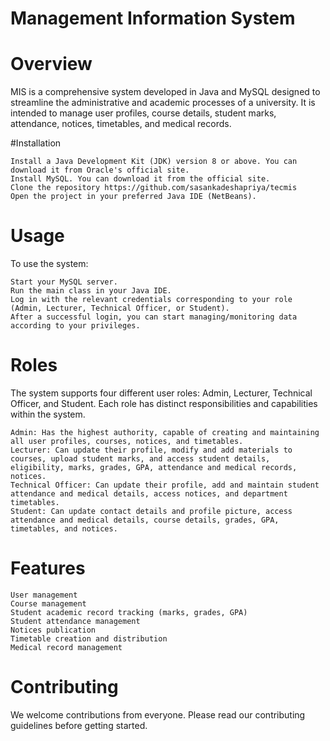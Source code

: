 # Management Information System

# Overview

MIS is a comprehensive system developed in Java and MySQL designed to streamline the administrative and academic processes of a university. It is intended to manage user profiles, course details, student marks, attendance, notices, timetables, and medical records.

#Installation

    Install a Java Development Kit (JDK) version 8 or above. You can download it from Oracle's official site.
    Install MySQL. You can download it from the official site.
    Clone the repository https://github.com/sasankadeshapriya/tecmis
    Open the project in your preferred Java IDE (NetBeans).
    
# Usage

To use the system:

    Start your MySQL server.
    Run the main class in your Java IDE.
    Log in with the relevant credentials corresponding to your role (Admin, Lecturer, Technical Officer, or Student).
    After a successful login, you can start managing/monitoring data according to your privileges.   
    
# Roles

The system supports four different user roles: Admin, Lecturer, Technical Officer, and Student. Each role has distinct responsibilities and capabilities within the system.

    Admin: Has the highest authority, capable of creating and maintaining all user profiles, courses, notices, and timetables.
    Lecturer: Can update their profile, modify and add materials to courses, upload student marks, and access student details, eligibility, marks, grades, GPA, attendance and medical records, notices.
    Technical Officer: Can update their profile, add and maintain student attendance and medical details, access notices, and department timetables.
    Student: Can update contact details and profile picture, access attendance and medical details, course details, grades, GPA, timetables, and notices.    
    
# Features

    User management
    Course management
    Student academic record tracking (marks, grades, GPA)
    Student attendance management
    Notices publication
    Timetable creation and distribution
    Medical record management
    
# Contributing

We welcome contributions from everyone. Please read our contributing guidelines before getting started.
    
    
    
